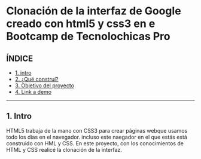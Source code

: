# Clonación de la interfaz de Google creado con html5 y css3 en e Bootcamp de Tecnolochicas Pro

## **ÍNDICE**

* [1. intro](#)
* [2. ¿Qué construí?](#)
* [3. Objetivo del proyecto](#)
* [4. Link a demo](#)

****
## 1. Intro

HTML5 trabaja de la mano con CSS3 para crear páginas webque usamos todo los días en el navegador. incluso este naegador en el que estás está construido con HML  y CSS. En este proyecto, con los conocimientos de HTML y CSS realicé la clonación de la interfaz.
